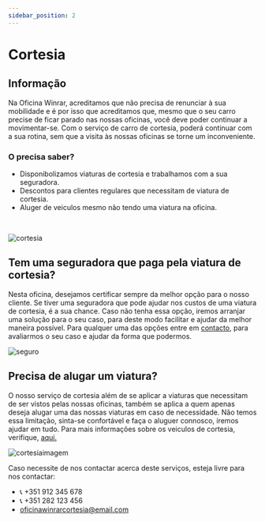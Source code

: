 ```yaml
---
sidebar_position: 2
---
```


# Cortesia
## Informação

Na Oficina Winrar, acreditamos que não precisa de renunciar à sua mobilidade e é por isso que acreditamos que, mesmo que o seu carro precise de ficar parado nas nossas oficinas, você deve poder continuar a movimentar-se.
Com o serviço de carro de cortesia, poderá continuar com a sua rotina, sem que a visita às nossas oficinas se torne um inconveniente.

### O precisa saber?
+ Disponibolizamos viaturas de cortesia e trabalhamos com a sua seguradora.
+ Descontos para clientes regulares que necessitam de viatura de cortesia.
+ Aluger de veiculos mesmo não tendo uma viatura na oficina.
<br />

![cortesia](https://cdn.discordapp.com/attachments/1049372613945851975/1189589115029700729/cortesias.png?ex=659eb632&is=658c4132&hm=12e554fd90238e7740cca68f21a981751b416abd59698cee9df0e171c4de3f40&)

## Tem uma seguradora que paga pela viatura de cortesia?
Nesta oficina, desejamos certificar sempre da melhor opção para o nosso cliente. Se tiver uma seguradora que pode ajudar nos custos de uma viatura de cortesia, é a sua chance.
Caso não tenha essa opção, iremos arranjar uma solução para o seu caso, para deste modo facilitar e ajudar da melhor maneira possível. 
Para qualquer uma das opções entre em [contacto](https://a70563.github.io/TP3/Contactos), para avaliarmos o seu caso e ajudar da forma que podermos. 
<br />

![seguro](https://cdn.discordapp.com/attachments/1049372613945851975/1189587521231917086/seguros.png?ex=659eb4b6&is=658c3fb6&hm=2c8988b319730f3d44b94b7a74540f8b161a9b59efaeb57d87468f831169c060&)

## Precisa de alugar um viatura?
O nosso serviço de cortesia além de se aplicar a viaturas que necessitam de ser vistos pelas nossas oficinas, também se aplica a quem apenas deseja alugar uma das nossas viaturas em caso de necessidade. Não temos essa limitação, sinta-se confortável e faça o aluguer connosco, iremos ajudar em tudo. Para mais informações sobre os veiculos de cortesia, verifique, [aqui.](https://a70563.github.io/TP3/docs/Pre%C3%A7%C3%A1rio/Cortesia)

![cortesiaimagem](https://cdn.discordapp.com/attachments/1049372613945851975/1189592845401739315/WINRAR.png?ex=659eb9ab&is=658c44ab&hm=2a8740e893ed6c1afcc3946504f1dbc1e8d5c9ab35ccb3f935a0f46559352137&)
<br />

 Caso necessite de nos contactar acerca deste serviços, esteja livre para nos contactar:
 + :telephone_receiver: +351 912 345 678
 + :telephone_receiver: +351 282 123 456
 + oficinawinrarcortesia@email.com